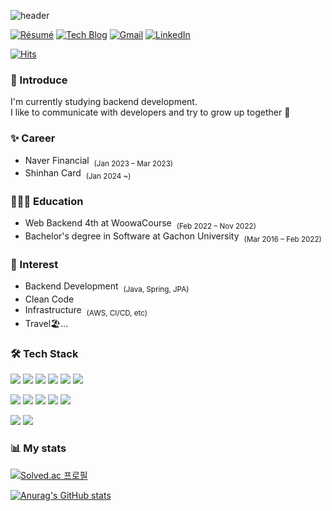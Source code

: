 ![header](https://capsule-render.vercel.app/api?type=waving&color=auto&height=110&section=header&text=Seongwon%20Oh&fontSize=60&fontAlign=26)

[![Résumé](https://img.shields.io/badge/Résumé-FF6900?style=flat-round&logo=Read-the-Docs&logoColor=white&link=https://classic-gladiolus-e79.notion.site/Resume-047d2f2fb4184cb0b659a967b579629d)](https://classic-gladiolus-e79.notion.site/Oh-Seongwon-4aea4403409c47be8c0922a0f3724a72?pvs=4)
[![Tech Blog](http://img.shields.io/badge/-Tech%20blog-black?style=flat-round&logo=github&link=https://seongwon.dev/)](https://seongwon.dev/) 
[![Gmail](https://img.shields.io/badge/Gmail-d14836?style=flat-round&logo=Gmail&logoColor=white&link=mailto:seongwon.dev@gmail.com)](mailto:seongwon.dev@gmail.com)
[![LinkedIn](https://img.shields.io/badge/LinkedIn-0A66C2?style=flat-round&logo=LinkedIn&logoColor=white&link=https://www.linkedin.com/in/seongwon97/)](https://www.linkedin.com/in/seongwon97/)

[![Hits](https://hits.seeyoufarm.com/api/count/incr/badge.svg?url=https%3A%2F%2Fgithub.com%2FSeongwon97&count_bg=%2379C83D&title_bg=%23555555&icon=&icon_color=%23E7E7E7&title=hits&edge_flat=false)](https://hits.seeyoufarm.com) 

### 🎤 Introduce

I'm currently studying backend development.<br>
I like to communicate with developers and try to grow up together 🌳

### ✨ Career
- Naver Financial &nbsp;<sub>(Jan 2023 – Mar 2023)</sub>
- Shinhan Card &nbsp;<sub>(Jan 2024 ~)</sub>

### 🧑🏻‍💻 Education
- Web Backend 4th at WoowaCourse &nbsp;<sub>(Feb 2022 – Nov 2022)</sub>
- Bachelor's degree in Software at Gachon University &nbsp;<sub>(Mar 2016 – Feb 2022)</sub>

### 🔮 Interest
- Backend Development &nbsp;<sub>(Java, Spring, JPA)</sub>
- Clean Code
- Infrastructure &nbsp;<sub>(AWS, CI/CD, etc)</sub>
- Travel🏖...

### 🛠 Tech Stack
<img src="https://img.shields.io/badge/Java-007396?style=flat&logo=Java&logoColor=white"/> <img src="https://img.shields.io/badge/Spring-6DB33F?style=flat&logo=Spring&logoColor=white"/> <img src="https://img.shields.io/badge/Spring Boot-6DB33F?style=flat&logo=SpringBoot&logoColor=white"/> <img src="https://img.shields.io/badge/Spring Data JPA-6DB33F?style=flat&logo=Spring Data JPA&logoColor=white"/> <img src="https://img.shields.io/badge/Querydsl-007396?style=flat&logo=Querydsl&logoColor=white"/> <img src="https://img.shields.io/badge/MySQL-4479A1?style=flat&logo=MySQL&logoColor=white"/> 

<img src="https://img.shields.io/badge/AWS-232F3E?style=flat&logo=AmazonAWS&logoColor=white"/> <img src="https://img.shields.io/badge/AWS EC2%20-%23FF9900.svg?&style=flat&logo=amazon-aws&logoColor=white"/> <img src="https://img.shields.io/badge/Jenkins-D24939.svg?&style=flat&logo=Jenkins&logoColor=white"/> <img src="https://img.shields.io/badge/Nginx-009639.svg?&style=flat&logo=Nginx&logoColor=white"/> <img src="https://img.shields.io/badge/Docker%20-2496ED.svg?&style=flat&logo=Docker&logoColor=white"/>

<img src="https://img.shields.io/badge/Git-F05032?style=flat&logo=Git&logoColor=white"/> <img src="https://img.shields.io/badge/GitHub-181717?style=flat&logo=GitHub&logoColor=white"/> 

 ### 📊 My stats
[![Solved.ac 프로필](http://mazassumnida.wtf/api/v2/generate_badge?boj=osw970325)](https://solved.ac/profile/osw970325)

[![Anurag's GitHub stats](https://github-readme-stats.vercel.app/api?username=Seongwon97&hide=stars&count_private=true&show_icons=true&theme=buefy)](https://github.com/anuraghazra/github-readme-stats) 

